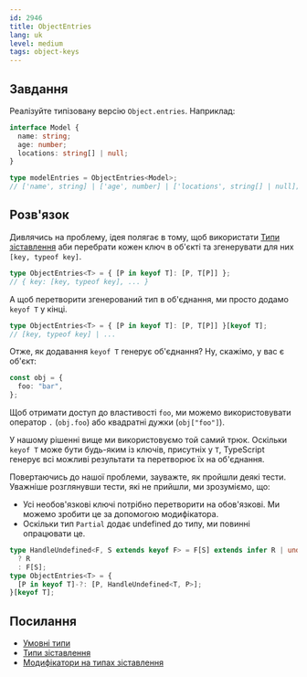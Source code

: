 ```yaml
---
id: 2946
title: ObjectEntries
lang: uk
level: medium
tags: object-keys
---
```


## Завдання

Реалізуйте типізовану версію `Object.entries`. Наприклад:

```ts
interface Model {
  name: string;
  age: number;
  locations: string[] | null;
}

type modelEntries = ObjectEntries<Model>;
// ['name', string] | ['age', number] | ['locations', string[] | null];
```

## Розв'язок

Дивлячись на проблему, ідея полягає в тому, щоб використати
[Типи зіставлення](https://www.typescriptlang.org/docs/handbook/2/mapped-types.html)
аби перебрати кожен ключ в об'єкті та згенерувати для них `[key, typeof key]`.

```ts
type ObjectEntries<T> = { [P in keyof T]: [P, T[P]] };
// { key: [key, typeof key], ... }
```

А щоб перетворити згенерований тип в об'єднання, ми просто додамо `keyof T` у кінці.

```ts
type ObjectEntries<T> = { [P in keyof T]: [P, T[P]] }[keyof T];
// [key, typeof key] | ...
```

Отже, як додавання `keyof T` генерує об'єднання? Ну, скажімо, у вас є об'єкт:

```ts
const obj = {
  foo: "bar",
};
```

Щоб отримати доступ до властивості `foo`, ми можемо використовувати оператор `.` (`obj.foo`)
або квадратні дужки (`obj["foo"]`).

У нашому рішенні вище ми використовуємо той самий трюк. Оскільки `keyof T` може бути
будь-яким із ключів, присутніх у `T`, TypeScript генерує всі можливі результати
та перетворює їх на об'єднання.

Повертаючись до нашої проблеми, зауважте, як пройшли деякі тести.
Уважніше розглянувши тести, які не прийшли, ми зрозуміємо, що:

- Усі необов'язкові ключі потрібно перетворити на обов'язкові. Ми можемо зробити це
за допомогою модифікатора.
- Оскільки тип `Partial` додає undefined до типу, ми повинні опрацювати це.

```ts
type HandleUndefined<F, S extends keyof F> = F[S] extends infer R | undefined
  ? R
  : F[S];
type ObjectEntries<T> = {
  [P in keyof T]-?: [P, HandleUndefined<T, P>];
}[keyof T];
```

## Посилання

- [Умовні типи](https://www.typescriptlang.org/docs/handbook/2/conditional-types.html)
- [Типи зіставлення](https://www.typescriptlang.org/docs/handbook/2/mapped-types.html)
- [Модифікатори на типах зіставлення](https://www.typescriptlang.org/docs/handbook/2/mapped-types.html#mapping-modifiers)

